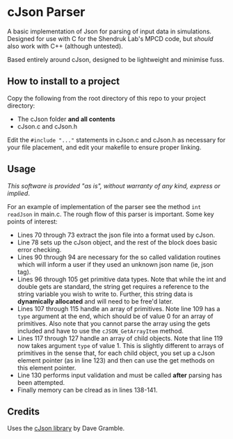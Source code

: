 # cJson Parser
A basic implementation of Json for parsing of input data in simulations. 
Designed for use with C for the Shendruk Lab's MPCD code, but _should_ also work with C++ (although untested). 

Based entirely around cJson, designed to be lightweight and minimise fuss. 

## How to install to a project
Copy the following from the root directory of this repo to your project directory:
- The cJson folder **and all contents**
- cJson.c and cJson.h

Edit the `#include "..."` statements in cJson.c and cJson.h as necessary for your file placement, and edit your makefile to ensure proper linking.

## Usage
_This software is provided "as is", without warranty of any kind, express or implied_.

For an example of implementation of the parser see the method `int readJson` in main.c. 
The rough flow of this parser is important.
Some key points of interest:
- Lines 70 through 73 extract the json file into a format used by cJson.
- Line 78 sets up the cJson object, and the rest of the block does basic error checking.
- Lines 90 through 94 are necessary for the so called validation routines which will inform a user if they used an unknown json name (ie, json tag).
- Lines 96 through 105 get primitive data types. 
Note that while the int and double gets are standard, the string get requires a reference to the string variable you wish to write to.
Further, this string data is **dynamically allocated** and will need to be free'd later.
- Lines 107 through 115 handle an array of primitives. 
Note line 109 has a `type` argument at the end, which should be of value 0 for an array of primitives. 
Also note that you cannot parse the array using the gets included and have to use the `cJSON_GetArrayItem` method.
- Lines 117 through 127 handle an array of child objects.
Note that line 119 now takes argument `type` of value 1.
This is slightly different to arrays of primitives in the sense that, for each child object, you set up a cJson element pointer (as in line 123) and then can use the get methods on this element pointer.
- Line 130 performs input validation and must be called **after** parsing has been attempted.
- Finally memory can be clread as in lines 138-141.

## Credits
Uses the [cJson library](https://github.com/DaveGamble/cJSON) by Dave Gramble.